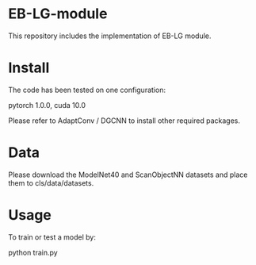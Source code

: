 # EB-LG-module
This repository includes the implementation of EB-LG module.

# Install
The code has been tested on one configuration:

  pytorch 1.0.0, cuda 10.0
  
Please refer to AdaptConv / DGCNN to install other required packages.

# Data
Please download the ModelNet40 and ScanObjectNN datasets and place them to cls/data/datasets.

# Usage
To train or test a model by:

python train.py
